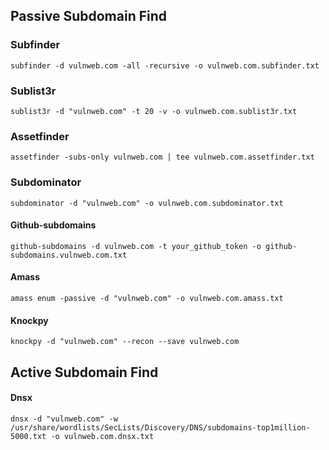 ## Passive Subdomain Find

### Subfinder

```
subfinder -d vulnweb.com -all -recursive -o vulnweb.com.subfinder.txt
```

### Sublist3r

```
sublist3r -d "vulnweb.com" -t 20 -v -o vulnweb.com.sublist3r.txt
```

### Assetfinder

```
assetfinder -subs-only vulnweb.com | tee vulnweb.com.assetfinder.txt
```

### Subdominator

```
subdominator -d "vulnweb.com" -o vulnweb.com.subdominator.txt
```

#### Github-subdomains

```
github-subdomains -d vulnweb.com -t your_github_token -o github-subdomains.vulnweb.com.txt
```

#### Amass

```
amass enum -passive -d "vulnweb.com" -o vulnweb.com.amass.txt
```

#### Knockpy

```
knockpy -d "vulnweb.com" --recon --save vulnweb.com
```

## Active Subdomain Find

#### Dnsx

```
dnsx -d "vulnweb.com" -w /usr/share/wordlists/SecLists/Discovery/DNS/subdomains-top1million-5000.txt -o vulnweb.com.dnsx.txt
```

